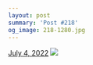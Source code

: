 ```yaml
---
layout: post
summary: 'Post #218'
og_image: 218-1280.jpg
---
```


<p>
  <time>
    <a href="/218">July 4, 2022</a>
  </time>
  <a href="/218">
    <img src="{{ site.assets_url }}/218-640.jpg" srcset="{{ site.assets_url }}/218-320.jpg 320w, {{ site.assets_url }}/218-640.jpg 640w, {{ site.assets_url }}/218-960.jpg 960w, {{ site.assets_url }}/218-1280.jpg 1280w" sizes="(min-width: 700px) 50vw, calc(100vw - 2rem)" />
  </a>
</p>
